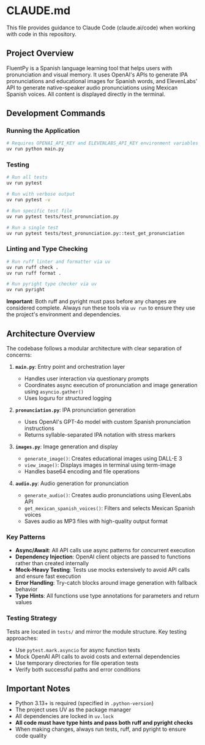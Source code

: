 # CLAUDE.md

This file provides guidance to Claude Code (claude.ai/code) when working with code in this repository.

## Project Overview

FluentPy is a Spanish language learning tool that helps users with pronunciation and visual memory. It uses OpenAI's APIs to generate IPA pronunciations and educational images for Spanish words, and ElevenLabs' API to generate native-speaker audio pronunciations using Mexican Spanish voices. All content is displayed directly in the terminal.

## Development Commands

### Running the Application
```bash
# Requires OPENAI_API_KEY and ELEVENLABS_API_KEY environment variables
uv run python main.py
```

### Testing
```bash
# Run all tests
uv run pytest

# Run with verbose output
uv run pytest -v

# Run specific test file
uv run pytest tests/test_pronunciation.py

# Run a single test
uv run pytest tests/test_pronunciation.py::test_get_pronunciation
```

### Linting and Type Checking
```bash
# Run ruff linter and formatter via uv
uv run ruff check .
uv run ruff format .

# Run pyright type checker via uv
uv run pyright
```

**Important**: Both ruff and pyright must pass before any changes are considered complete. Always run these tools via `uv run` to ensure they use the project's environment and dependencies.

## Architecture Overview

The codebase follows a modular architecture with clear separation of concerns:

1. **`main.py`**: Entry point and orchestration layer
   - Handles user interaction via questionary prompts
   - Coordinates async execution of pronunciation and image generation using `asyncio.gather()`
   - Uses loguru for structured logging

2. **`pronunciation.py`**: IPA pronunciation generation
   - Uses OpenAI's GPT-4o model with custom Spanish pronunciation instructions
   - Returns syllable-separated IPA notation with stress markers

3. **`images.py`**: Image generation and display
   - `generate_image()`: Creates educational images using DALL-E 3
   - `view_image()`: Displays images in terminal using term-image
   - Handles base64 encoding and file operations

4. **`audio.py`**: Audio generation for pronunciation
   - `generate_audio()`: Creates audio pronunciations using ElevenLabs API
   - `get_mexican_spanish_voices()`: Filters and selects Mexican Spanish voices
   - Saves audio as MP3 files with high-quality output format

### Key Patterns

- **Async/Await**: All API calls use async patterns for concurrent execution
- **Dependency Injection**: OpenAI client objects are passed to functions rather than created internally
- **Mock-Heavy Testing**: Tests use mocks extensively to avoid API calls and ensure fast execution
- **Error Handling**: Try-catch blocks around image generation with fallback behavior
- **Type Hints**: All functions use type annotations for parameters and return values

### Testing Strategy

Tests are located in `tests/` and mirror the module structure. Key testing approaches:
- Use `pytest.mark.asyncio` for async function tests
- Mock OpenAI API calls to avoid costs and external dependencies
- Use temporary directories for file operation tests
- Verify both successful paths and error conditions

## Important Notes

- Python 3.13+ is required (specified in `.python-version`)
- The project uses UV as the package manager
- All dependencies are locked in `uv.lock`
- **All code must have type hints and pass both ruff and pyright checks**
- When making changes, always run tests, ruff, and pyright to ensure code quality